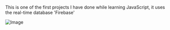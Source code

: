 This is one of the first projects I have done while learning JavaScript, it uses the real-time database 'Firebase'

![Image](https://iili.io/J8nkMFe.png)
